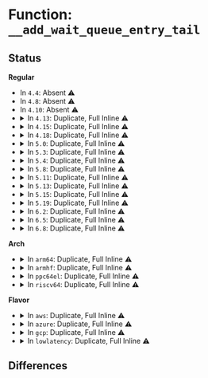 # Function: <code>__add_wait_queue_entry_tail</code>

## Status
<b>Regular</b>
<ul>
<li>
In <code>4.4</code>: Absent ⚠️
</li>
<li>
In <code>4.8</code>: Absent ⚠️
</li>
<li>
In <code>4.10</code>: Absent ⚠️
</li>
<li>
<details>
<summary>In <code>4.13</code>: Duplicate, Full Inline ⚠️</summary>

**Collision:** Static Duplication

**Inline:** Full

**Transformation:** False

**Instances:**

```
In kernel/sched/wait.c (ffffffff810c9a0b)
Location: include/linux/wait.h:167
Inline: True
Inline callers:
  - kernel/sched/wait.c:do_wait_intr_irq
  - kernel/sched/wait.c:do_wait_intr
  - kernel/sched/wait.c:prepare_to_wait_event
  - kernel/sched/wait.c:prepare_to_wait_exclusive
  - kernel/sched/wait.c:add_wait_queue_exclusive
  - kernel/sched/wait.c:add_wait_queue
```
```
In kernel/sched/completion.c (ffffffff81907248)
Location: include/linux/wait.h:167
Inline: True
Inline callers:
  - kernel/sched/completion.c:wait_for_completion_killable_timeout
  - kernel/sched/completion.c:wait_for_completion_killable
  - kernel/sched/completion.c:wait_for_completion_interruptible_timeout
  - kernel/sched/completion.c:wait_for_completion_interruptible
  - kernel/sched/completion.c:wait_for_completion_io_timeout
  - kernel/sched/completion.c:wait_for_completion_io
  - kernel/sched/completion.c:wait_for_completion_timeout
  - kernel/sched/completion.c:wait_for_completion
```
```
In mm/filemap.c (ffffffff811b84e9)
Location: include/linux/wait.h:167
Inline: True
Inline callers:
  - mm/filemap.c:do_read_cache_page
  - mm/filemap.c:do_read_cache_page
  - mm/filemap.c:filemap_fault
  - mm/filemap.c:generic_file_read_iter
  - mm/filemap.c:__lock_page_killable
  - mm/filemap.c:__lock_page
  - mm/filemap.c:add_page_wait_queue
```
</details>
</li>
<li>
<details>
<summary>In <code>4.15</code>: Duplicate, Full Inline ⚠️</summary>

**Collision:** Static Duplication

**Inline:** Full

**Transformation:** False

**Instances:**

```
In kernel/sched/wait.c (ffffffff810d122b)
Location: include/linux/wait.h:169
Inline: True
Inline callers:
  - kernel/sched/wait.c:do_wait_intr_irq
  - kernel/sched/wait.c:do_wait_intr
  - kernel/sched/wait.c:prepare_to_wait_event
  - kernel/sched/wait.c:prepare_to_wait_exclusive
  - kernel/sched/wait.c:add_wait_queue_exclusive
```
```
In kernel/sched/completion.c (ffffffff81991461)
Location: include/linux/wait.h:169
Inline: True
Inline callers:
  - kernel/sched/completion.c:wait_for_completion_killable_timeout
  - kernel/sched/completion.c:wait_for_completion_killable
  - kernel/sched/completion.c:wait_for_completion_interruptible_timeout
  - kernel/sched/completion.c:wait_for_completion_interruptible
  - kernel/sched/completion.c:wait_for_completion_io_timeout
  - kernel/sched/completion.c:wait_for_completion_io
  - kernel/sched/completion.c:wait_for_completion_timeout
  - kernel/sched/completion.c:wait_for_completion
```
```
In mm/filemap.c (ffffffff811ccc52)
Location: include/linux/wait.h:169
Inline: True
Inline callers:
  - mm/filemap.c:do_read_cache_page
  - mm/filemap.c:do_read_cache_page
  - mm/filemap.c:filemap_fault
  - mm/filemap.c:generic_file_read_iter
  - mm/filemap.c:__lock_page_killable
  - mm/filemap.c:__lock_page
  - mm/filemap.c:add_page_wait_queue
```
</details>
</li>
<li>
<details>
<summary>In <code>4.18</code>: Duplicate, Full Inline ⚠️</summary>

**Collision:** Static Duplication

**Inline:** Full

**Transformation:** False

**Instances:**

```
In kernel/sched/wait.c (ffffffff810d977b)
Location: include/linux/wait.h:169
Inline: True
Inline callers:
  - kernel/sched/wait.c:do_wait_intr_irq
  - kernel/sched/wait.c:do_wait_intr
  - kernel/sched/wait.c:prepare_to_wait_event
  - kernel/sched/wait.c:prepare_to_wait_exclusive
  - kernel/sched/wait.c:add_wait_queue_exclusive
```
```
In kernel/sched/completion.c (ffffffff819ed833)
Location: include/linux/wait.h:169
Inline: True
Inline callers:
  - kernel/sched/completion.c:wait_for_completion_killable_timeout
  - kernel/sched/completion.c:wait_for_completion_killable
  - kernel/sched/completion.c:wait_for_completion_interruptible_timeout
  - kernel/sched/completion.c:wait_for_completion_interruptible
  - kernel/sched/completion.c:wait_for_completion_io_timeout
  - kernel/sched/completion.c:wait_for_completion_io
  - kernel/sched/completion.c:wait_for_completion_timeout
  - kernel/sched/completion.c:wait_for_completion
```
```
In mm/filemap.c (ffffffff811edd6c)
Location: include/linux/wait.h:169
Inline: True
Inline callers:
  - mm/filemap.c:do_read_cache_page
  - mm/filemap.c:do_read_cache_page
  - mm/filemap.c:filemap_fault
  - mm/filemap.c:generic_file_buffered_read
  - mm/filemap.c:__lock_page_killable
  - mm/filemap.c:__lock_page
  - mm/filemap.c:add_page_wait_queue
```
</details>
</li>
<li>
<details>
<summary>In <code>5.0</code>: Duplicate, Full Inline ⚠️</summary>

**Collision:** Static Duplication

**Inline:** Full

**Transformation:** False

**Instances:**

```
In kernel/sched/wait.c (ffffffff810e327b)
Location: include/linux/wait.h:169
Inline: True
Inline callers:
  - kernel/sched/wait.c:do_wait_intr_irq
  - kernel/sched/wait.c:do_wait_intr
  - kernel/sched/wait.c:prepare_to_wait_event
  - kernel/sched/wait.c:prepare_to_wait_exclusive
  - kernel/sched/wait.c:add_wait_queue_exclusive
```
```
In kernel/sched/completion.c (ffffffff81a28a43)
Location: include/linux/wait.h:169
Inline: True
Inline callers:
  - kernel/sched/completion.c:wait_for_completion_killable_timeout
  - kernel/sched/completion.c:wait_for_completion_killable
  - kernel/sched/completion.c:wait_for_completion_interruptible_timeout
  - kernel/sched/completion.c:wait_for_completion_interruptible
  - kernel/sched/completion.c:wait_for_completion_io_timeout
  - kernel/sched/completion.c:wait_for_completion_io
  - kernel/sched/completion.c:wait_for_completion_timeout
  - kernel/sched/completion.c:wait_for_completion
```
```
In mm/filemap.c (ffffffff811ff34c)
Location: include/linux/wait.h:169
Inline: True
Inline callers:
  - mm/filemap.c:do_read_cache_page
  - mm/filemap.c:do_read_cache_page
  - mm/filemap.c:filemap_fault
  - mm/filemap.c:generic_file_buffered_read
  - mm/filemap.c:__lock_page_killable
  - mm/filemap.c:__lock_page
  - mm/filemap.c:add_page_wait_queue
  - mm/filemap.c:put_and_wait_on_page_locked
```
</details>
</li>
<li>
<details>
<summary>In <code>5.3</code>: Duplicate, Full Inline ⚠️</summary>

**Collision:** Static Duplication

**Inline:** Full

**Transformation:** False

**Instances:**

```
In kernel/sched/wait.c (ffffffff810e9e7f)
Location: include/linux/wait.h:182
Inline: True
Inline callers:
  - kernel/sched/wait.c:do_wait_intr_irq
  - kernel/sched/wait.c:do_wait_intr
  - kernel/sched/wait.c:prepare_to_wait_event
  - kernel/sched/wait.c:prepare_to_wait_exclusive
  - kernel/sched/wait.c:add_wait_queue_exclusive
```
```
In kernel/sched/completion.c (ffffffff81a99449)
Location: include/linux/wait.h:182
Inline: True
Inline callers:
  - kernel/sched/completion.c:wait_for_completion_killable_timeout
  - kernel/sched/completion.c:wait_for_completion_killable
  - kernel/sched/completion.c:wait_for_completion_interruptible_timeout
  - kernel/sched/completion.c:wait_for_completion_interruptible
  - kernel/sched/completion.c:wait_for_completion_io_timeout
  - kernel/sched/completion.c:wait_for_completion_io
  - kernel/sched/completion.c:wait_for_completion_timeout
  - kernel/sched/completion.c:wait_for_completion
```
```
In mm/filemap.c (ffffffff812163d8)
Location: include/linux/wait.h:182
Inline: True
Inline callers:
  - mm/filemap.c:do_read_cache_page
  - mm/filemap.c:do_read_cache_page
  - mm/filemap.c:filemap_fault
  - mm/filemap.c:generic_file_buffered_read
  - mm/filemap.c:__lock_page_or_retry
  - mm/filemap.c:__lock_page_or_retry
  - mm/filemap.c:__lock_page_killable
  - mm/filemap.c:__lock_page
  - mm/filemap.c:add_page_wait_queue
  - mm/filemap.c:put_and_wait_on_page_locked
```
</details>
</li>
<li>
<details>
<summary>In <code>5.4</code>: Duplicate, Full Inline ⚠️</summary>

**Collision:** Static Duplication

**Inline:** Full

**Transformation:** False

**Instances:**

```
In kernel/sched/wait.c (ffffffff810f584f)
Location: include/linux/wait.h:182
Inline: True
Inline callers:
  - kernel/sched/wait.c:do_wait_intr_irq
  - kernel/sched/wait.c:do_wait_intr
  - kernel/sched/wait.c:prepare_to_wait_event
  - kernel/sched/wait.c:prepare_to_wait_exclusive
  - kernel/sched/wait.c:add_wait_queue_exclusive
```
```
In kernel/sched/completion.c (ffffffff81ad0d99)
Location: include/linux/wait.h:182
Inline: True
Inline callers:
  - kernel/sched/completion.c:wait_for_completion_killable_timeout
  - kernel/sched/completion.c:wait_for_completion_killable
  - kernel/sched/completion.c:wait_for_completion_interruptible_timeout
  - kernel/sched/completion.c:wait_for_completion_interruptible
  - kernel/sched/completion.c:wait_for_completion_io_timeout
  - kernel/sched/completion.c:wait_for_completion_io
  - kernel/sched/completion.c:wait_for_completion_timeout
  - kernel/sched/completion.c:wait_for_completion
```
```
In mm/filemap.c (ffffffff81223ce8)
Location: include/linux/wait.h:182
Inline: True
Inline callers:
  - mm/filemap.c:do_read_cache_page
  - mm/filemap.c:do_read_cache_page
  - mm/filemap.c:filemap_fault
  - mm/filemap.c:generic_file_buffered_read
  - mm/filemap.c:__lock_page_or_retry
  - mm/filemap.c:__lock_page_or_retry
  - mm/filemap.c:__lock_page_killable
  - mm/filemap.c:__lock_page
  - mm/filemap.c:add_page_wait_queue
  - mm/filemap.c:put_and_wait_on_page_locked
```
```
In block/blk-iocost.c (ffffffff815137f7)
Location: include/linux/wait.h:182
Inline: True
Inline callers:
  - block/blk-iocost.c:ioc_rqos_throttle
```
</details>
</li>
<li>
<details>
<summary>In <code>5.8</code>: Duplicate, Full Inline ⚠️</summary>

**Collision:** Static Duplication

**Inline:** Full

**Transformation:** False

**Instances:**

```
In kernel/sched/wait.c (ffffffff810feebf)
Location: include/linux/wait.h:183
Inline: True
Inline callers:
  - kernel/sched/wait.c:do_wait_intr_irq
  - kernel/sched/wait.c:do_wait_intr
  - kernel/sched/wait.c:prepare_to_wait_event
  - kernel/sched/wait.c:prepare_to_wait_exclusive
  - kernel/sched/wait.c:add_wait_queue_exclusive
```
```
In kernel/locking/percpu-rwsem.c (ffffffff8110f343)
Location: include/linux/wait.h:183
Inline: True
Inline callers:
  - kernel/locking/percpu-rwsem.c:percpu_rwsem_wait
```
```
In mm/filemap.c (ffffffff8124eabd)
Location: include/linux/wait.h:183
Inline: True
Inline callers:
  - mm/filemap.c:add_page_wait_queue
  - mm/filemap.c:wait_on_page_bit_common
```
```
In block/blk-iocost.c (ffffffff81574b78)
Location: include/linux/wait.h:183
Inline: True
Inline callers:
  - block/blk-iocost.c:ioc_rqos_throttle
```
</details>
</li>
<li>
<details>
<summary>In <code>5.11</code>: Duplicate, Full Inline ⚠️</summary>

**Collision:** Static Duplication

**Inline:** Full

**Transformation:** False

**Instances:**

```
In kernel/sched/wait.c (ffffffff810fd91f)
Location: include/linux/wait.h:194
Inline: True
Inline callers:
  - kernel/sched/wait.c:do_wait_intr_irq
  - kernel/sched/wait.c:do_wait_intr
  - kernel/sched/wait.c:prepare_to_wait_event
  - kernel/sched/wait.c:prepare_to_wait_exclusive
  - kernel/sched/wait.c:add_wait_queue_exclusive
```
```
In kernel/locking/percpu-rwsem.c (ffffffff8110c503)
Location: include/linux/wait.h:194
Inline: True
Inline callers:
  - kernel/locking/percpu-rwsem.c:percpu_rwsem_wait
```
```
In mm/filemap.c (ffffffff81258f2d)
Location: include/linux/wait.h:194
Inline: True
Inline callers:
  - mm/filemap.c:add_page_wait_queue
  - mm/filemap.c:__wait_on_page_locked_async
  - mm/filemap.c:wait_on_page_bit_common
```
```
In block/blk-iocost.c (ffffffff8159195e)
Location: include/linux/wait.h:194
Inline: True
Inline callers:
  - block/blk-iocost.c:ioc_rqos_throttle
```
</details>
</li>
<li>
<details>
<summary>In <code>5.13</code>: Duplicate, Full Inline ⚠️</summary>

**Collision:** Static Duplication

**Inline:** Full

**Transformation:** False

**Instances:**

```
In kernel/sched/wait.c (ffffffff810ffcff)
Location: include/linux/wait.h:194
Inline: True
Inline callers:
  - kernel/sched/wait.c:do_wait_intr_irq
  - kernel/sched/wait.c:do_wait_intr
  - kernel/sched/wait.c:prepare_to_wait_event
  - kernel/sched/wait.c:prepare_to_wait_exclusive
  - kernel/sched/wait.c:add_wait_queue_exclusive
```
```
In kernel/locking/percpu-rwsem.c (ffffffff8110e33b)
Location: include/linux/wait.h:194
Inline: True
Inline callers:
  - kernel/locking/percpu-rwsem.c:percpu_rwsem_wait
```
```
In mm/filemap.c (ffffffff81261cb0)
Location: include/linux/wait.h:194
Inline: True
Inline callers:
  - mm/filemap.c:__lock_page_async
  - mm/filemap.c:add_page_wait_queue
  - mm/filemap.c:wait_on_page_bit_common
```
```
In block/blk-iocost.c (ffffffff815987bd)
Location: include/linux/wait.h:194
Inline: True
Inline callers:
  - block/blk-iocost.c:ioc_rqos_throttle
```
</details>
</li>
<li>
<details>
<summary>In <code>5.15</code>: Duplicate, Full Inline ⚠️</summary>

**Collision:** Static Duplication

**Inline:** Full

**Transformation:** False

**Instances:**

```
In kernel/sched/wait.c (ffffffff8111bdeb)
Location: include/linux/wait.h:194
Inline: True
Inline callers:
  - kernel/sched/wait.c:do_wait_intr_irq
  - kernel/sched/wait.c:do_wait_intr
  - kernel/sched/wait.c:prepare_to_wait_event
  - kernel/sched/wait.c:prepare_to_wait_exclusive
  - kernel/sched/wait.c:add_wait_queue_exclusive
```
```
In kernel/locking/percpu-rwsem.c (ffffffff8112da7a)
Location: include/linux/wait.h:194
Inline: True
Inline callers:
  - kernel/locking/percpu-rwsem.c:percpu_rwsem_wait
```
```
In mm/filemap.c (ffffffff8129e290)
Location: include/linux/wait.h:194
Inline: True
Inline callers:
  - mm/filemap.c:__lock_page_async
  - mm/filemap.c:add_page_wait_queue
  - mm/filemap.c:wait_on_page_bit_common
```
```
In block/blk-iocost.c (ffffffff815fff95)
Location: include/linux/wait.h:194
Inline: True
Inline callers:
  - block/blk-iocost.c:ioc_rqos_throttle
```
</details>
</li>
<li>
<details>
<summary>In <code>5.19</code>: Duplicate, Full Inline ⚠️</summary>

**Collision:** Static Duplication

**Inline:** Full

**Transformation:** False

**Instances:**

```
In kernel/sched/build_utility.c (ffffffff8114016a)
Location: include/linux/wait.h:194
Inline: True
Inline callers:
  - kernel/sched/build_utility.c:do_wait_intr_irq
  - kernel/sched/build_utility.c:do_wait_intr
  - kernel/sched/build_utility.c:prepare_to_wait_event
  - kernel/sched/build_utility.c:add_wait_queue_exclusive
  - kernel/sched/build_utility.c:__wait_on_bit_lock
```
```
In kernel/locking/percpu-rwsem.c (ffffffff8114ebeb)
Location: include/linux/wait.h:194
Inline: True
Inline callers:
  - kernel/locking/percpu-rwsem.c:percpu_rwsem_wait
```
```
In mm/filemap.c (ffffffff812f42a9)
Location: include/linux/wait.h:194
Inline: True
Inline callers:
  - mm/filemap.c:do_read_cache_folio
  - mm/filemap.c:filemap_update_page
  - mm/filemap.c:__folio_lock_or_retry
  - mm/filemap.c:__folio_lock_or_retry
  - mm/filemap.c:folio_wait_private_2_killable
  - mm/filemap.c:folio_wait_private_2
  - mm/filemap.c:folio_add_wait_queue
  - mm/filemap.c:migration_entry_wait_on_locked
```
```
In block/blk-iocost.c (ffffffff816b263c)
Location: include/linux/wait.h:194
Inline: True
Inline callers:
  - block/blk-iocost.c:ioc_rqos_throttle
```
</details>
</li>
<li>
<details>
<summary>In <code>6.2</code>: Duplicate, Full Inline ⚠️</summary>

**Collision:** Static Duplication

**Inline:** Full

**Transformation:** False

**Instances:**

```
In kernel/sched/build_utility.c (ffffffff8116c3da)
Location: include/linux/wait.h:194
Inline: True
Inline callers:
  - kernel/sched/build_utility.c:do_wait_intr_irq
  - kernel/sched/build_utility.c:do_wait_intr
  - kernel/sched/build_utility.c:prepare_to_wait_event
  - kernel/sched/build_utility.c:add_wait_queue_exclusive
  - kernel/sched/build_utility.c:__wait_on_bit_lock
```
```
In kernel/locking/percpu-rwsem.c (ffffffff8117dd9b)
Location: include/linux/wait.h:194
Inline: True
Inline callers:
  - kernel/locking/percpu-rwsem.c:percpu_rwsem_wait
```
```
In mm/filemap.c (ffffffff8135c9b7)
Location: include/linux/wait.h:194
Inline: True
Inline callers:
  - mm/filemap.c:filemap_update_page
  - mm/filemap.c:folio_add_wait_queue
  - mm/filemap.c:migration_entry_wait_on_locked
  - mm/filemap.c:folio_wait_bit_common
```
```
In block/blk-iocost.c (ffffffff81771b81)
Location: include/linux/wait.h:194
Inline: True
Inline callers:
  - block/blk-iocost.c:ioc_rqos_throttle
```
</details>
</li>
<li>
<details>
<summary>In <code>6.5</code>: Duplicate, Full Inline ⚠️</summary>

**Collision:** Static Duplication

**Inline:** Full

**Transformation:** False

**Instances:**

```
In kernel/sched/build_utility.c (ffffffff8117cb3a)
Location: include/linux/wait.h:194
Inline: True
Inline callers:
  - kernel/sched/build_utility.c:do_wait_intr_irq
  - kernel/sched/build_utility.c:do_wait_intr
  - kernel/sched/build_utility.c:prepare_to_wait_event
  - kernel/sched/build_utility.c:add_wait_queue_exclusive
  - kernel/sched/build_utility.c:__wait_on_bit_lock
```
```
In kernel/locking/percpu-rwsem.c (ffffffff8118ea3b)
Location: include/linux/wait.h:194
Inline: True
Inline callers:
  - kernel/locking/percpu-rwsem.c:percpu_rwsem_wait
```
```
In mm/filemap.c (ffffffff8138e9ea)
Location: include/linux/wait.h:194
Inline: True
Inline callers:
  - mm/filemap.c:filemap_update_page
  - mm/filemap.c:folio_add_wait_queue
  - mm/filemap.c:migration_entry_wait_on_locked
  - mm/filemap.c:folio_wait_bit_common
```
```
In block/blk-iocost.c (ffffffff817b0e39)
Location: include/linux/wait.h:194
Inline: True
Inline callers:
  - block/blk-iocost.c:ioc_rqos_throttle
```
</details>
</li>
<li>
<details>
<summary>In <code>6.8</code>: Duplicate, Full Inline ⚠️</summary>

**Collision:** Static Duplication

**Inline:** Full

**Transformation:** False

**Instances:**

```
In kernel/sched/build_utility.c (ffffffff8118a91a)
Location: include/linux/wait.h:192
Inline: True
Inline callers:
  - kernel/sched/build_utility.c:do_wait_intr_irq
  - kernel/sched/build_utility.c:do_wait_intr
  - kernel/sched/build_utility.c:prepare_to_wait_event
  - kernel/sched/build_utility.c:add_wait_queue_exclusive
  - kernel/sched/build_utility.c:__wait_on_bit_lock
```
```
In kernel/locking/percpu-rwsem.c (ffffffff8119d3eb)
Location: include/linux/wait.h:192
Inline: True
Inline callers:
  - kernel/locking/percpu-rwsem.c:percpu_rwsem_wait
```
```
In mm/filemap.c (ffffffff813b827a)
Location: include/linux/wait.h:192
Inline: True
Inline callers:
  - mm/filemap.c:filemap_update_page
  - mm/filemap.c:folio_add_wait_queue
  - mm/filemap.c:migration_entry_wait_on_locked
  - mm/filemap.c:folio_wait_bit_common
```
```
In block/blk-iocost.c (ffffffff817f4c49)
Location: include/linux/wait.h:192
Inline: True
Inline callers:
  - block/blk-iocost.c:ioc_rqos_throttle
```
</details>
</li>
</ul>
<b>Arch</b>
<ul>
<li>
<details>
<summary>In <code>arm64</code>: Duplicate, Full Inline ⚠️</summary>

**Collision:** Static Duplication

**Inline:** Full

**Transformation:** False

**Instances:**

```
In kernel/sched/wait.c (ffff8000101584ec)
Location: include/linux/wait.h:182
Inline: True
Inline callers:
  - kernel/sched/wait.c:do_wait_intr_irq
  - kernel/sched/wait.c:do_wait_intr
  - kernel/sched/wait.c:prepare_to_wait_event
  - kernel/sched/wait.c:prepare_to_wait_exclusive
  - kernel/sched/wait.c:add_wait_queue_exclusive
```
```
In kernel/sched/completion.c (ffff800010da28bc)
Location: include/linux/wait.h:182
Inline: True
Inline callers:
  - kernel/sched/completion.c:__wait_for_common
```
```
In mm/filemap.c (ffff8000102aef90)
Location: include/linux/wait.h:182
Inline: True
Inline callers:
  - mm/filemap.c:add_page_wait_queue
  - mm/filemap.c:wait_on_page_bit_common
```
```
In block/blk-iocost.c (ffff800010617d18)
Location: include/linux/wait.h:182
Inline: True
Inline callers:
  - block/blk-iocost.c:ioc_rqos_throttle
```
</details>
</li>
<li>
<details>
<summary>In <code>armhf</code>: Duplicate, Full Inline ⚠️</summary>

**Collision:** Static Duplication

**Inline:** Full

**Transformation:** False

**Instances:**

```
In kernel/sched/wait.c (c03a6088)
Location: include/linux/wait.h:182
Inline: True
Inline callers:
  - kernel/sched/wait.c:do_wait_intr_irq
  - kernel/sched/wait.c:do_wait_intr
  - kernel/sched/wait.c:prepare_to_wait_event
  - kernel/sched/wait.c:prepare_to_wait_exclusive
  - kernel/sched/wait.c:add_wait_queue_exclusive
```
```
In kernel/sched/completion.c (c0e9aa74)
Location: include/linux/wait.h:182
Inline: True
Inline callers:
  - kernel/sched/completion.c:wait_for_completion_killable_timeout
  - kernel/sched/completion.c:wait_for_completion_killable
  - kernel/sched/completion.c:wait_for_completion_interruptible_timeout
  - kernel/sched/completion.c:wait_for_completion_interruptible
  - kernel/sched/completion.c:wait_for_completion_io_timeout
  - kernel/sched/completion.c:wait_for_completion_io
  - kernel/sched/completion.c:wait_for_completion_timeout
  - kernel/sched/completion.c:wait_for_completion
```
```
In mm/filemap.c (c04de06c)
Location: include/linux/wait.h:182
Inline: True
Inline callers:
  - mm/filemap.c:do_read_cache_page
  - mm/filemap.c:do_read_cache_page
  - mm/filemap.c:filemap_fault
  - mm/filemap.c:generic_file_buffered_read
  - mm/filemap.c:__lock_page_or_retry
  - mm/filemap.c:__lock_page_or_retry
  - mm/filemap.c:__lock_page_killable
  - mm/filemap.c:__lock_page
  - mm/filemap.c:add_page_wait_queue
  - mm/filemap.c:put_and_wait_on_page_locked
```
```
In block/blk-iocost.c (c07c3090)
Location: include/linux/wait.h:182
Inline: True
Inline callers:
  - block/blk-iocost.c:ioc_rqos_throttle
```
</details>
</li>
<li>
<details>
<summary>In <code>ppc64el</code>: Duplicate, Full Inline ⚠️</summary>

**Collision:** Static Duplication

**Inline:** Full

**Transformation:** False

**Instances:**

```
In kernel/sched/wait.c (c0000000001ad168)
Location: include/linux/wait.h:182
Inline: True
Inline callers:
  - kernel/sched/wait.c:do_wait_intr_irq
  - kernel/sched/wait.c:do_wait_intr
  - kernel/sched/wait.c:prepare_to_wait_event
  - kernel/sched/wait.c:prepare_to_wait_exclusive
  - kernel/sched/wait.c:add_wait_queue_exclusive
```
```
In kernel/sched/completion.c (c000000000ee40c8)
Location: include/linux/wait.h:182
Inline: True
Inline callers:
  - kernel/sched/completion.c:wait_for_completion_killable_timeout
  - kernel/sched/completion.c:wait_for_completion_killable
  - kernel/sched/completion.c:wait_for_completion_interruptible_timeout
  - kernel/sched/completion.c:wait_for_completion_interruptible
  - kernel/sched/completion.c:wait_for_completion_io_timeout
  - kernel/sched/completion.c:wait_for_completion_io
  - kernel/sched/completion.c:wait_for_completion_timeout
  - kernel/sched/completion.c:wait_for_completion
```
```
In mm/filemap.c (c000000000366f58)
Location: include/linux/wait.h:182
Inline: True
Inline callers:
  - mm/filemap.c:do_read_cache_page
  - mm/filemap.c:do_read_cache_page
  - mm/filemap.c:filemap_fault
  - mm/filemap.c:generic_file_buffered_read
  - mm/filemap.c:__lock_page_or_retry
  - mm/filemap.c:__lock_page_or_retry
  - mm/filemap.c:__lock_page_killable
  - mm/filemap.c:__lock_page
  - mm/filemap.c:add_page_wait_queue
  - mm/filemap.c:put_and_wait_on_page_locked
```
```
In block/blk-iocost.c (c0000000007b7424)
Location: include/linux/wait.h:182
Inline: True
Inline callers:
  - block/blk-iocost.c:ioc_rqos_throttle
```
</details>
</li>
<li>
<details>
<summary>In <code>riscv64</code>: Duplicate, Full Inline ⚠️</summary>

**Collision:** Static Duplication

**Inline:** Full

**Transformation:** False

**Instances:**

```
In kernel/sched/wait.c (ffffffe0000fedac)
Location: include/linux/wait.h:182
Inline: True
Inline callers:
  - kernel/sched/wait.c:do_wait_intr_irq
  - kernel/sched/wait.c:do_wait_intr
  - kernel/sched/wait.c:prepare_to_wait_event
  - kernel/sched/wait.c:prepare_to_wait_exclusive
  - kernel/sched/wait.c:add_wait_queue_exclusive
```
```
In kernel/sched/completion.c (ffffffe0008c5eea)
Location: include/linux/wait.h:182
Inline: True
Inline callers:
  - kernel/sched/completion.c:wait_for_completion_killable_timeout
  - kernel/sched/completion.c:wait_for_completion_killable
  - kernel/sched/completion.c:wait_for_completion_interruptible_timeout
  - kernel/sched/completion.c:wait_for_completion_interruptible
  - kernel/sched/completion.c:wait_for_completion_io_timeout
  - kernel/sched/completion.c:wait_for_completion_io
  - kernel/sched/completion.c:wait_for_completion_timeout
  - kernel/sched/completion.c:wait_for_completion
```
```
In mm/filemap.c (ffffffe0001d6d86)
Location: include/linux/wait.h:182
Inline: True
Inline callers:
  - mm/filemap.c:do_read_cache_page
  - mm/filemap.c:do_read_cache_page
  - mm/filemap.c:filemap_fault
  - mm/filemap.c:generic_file_buffered_read
  - mm/filemap.c:__lock_page_or_retry
  - mm/filemap.c:__lock_page_or_retry
  - mm/filemap.c:__lock_page_killable
  - mm/filemap.c:__lock_page
  - mm/filemap.c:add_page_wait_queue
  - mm/filemap.c:put_and_wait_on_page_locked
```
```
In block/blk-iocost.c (ffffffe00044e288)
Location: include/linux/wait.h:182
Inline: True
Inline callers:
  - block/blk-iocost.c:ioc_rqos_throttle
```
</details>
</li>
</ul>
<b>Flavor</b>
<ul>
<li>
<details>
<summary>In <code>aws</code>: Duplicate, Full Inline ⚠️</summary>

**Collision:** Static Duplication

**Inline:** Full

**Transformation:** False

**Instances:**

```
In kernel/sched/wait.c (ffffffff810eec4f)
Location: include/linux/wait.h:182
Inline: True
Inline callers:
  - kernel/sched/wait.c:do_wait_intr_irq
  - kernel/sched/wait.c:do_wait_intr
  - kernel/sched/wait.c:prepare_to_wait_event
  - kernel/sched/wait.c:prepare_to_wait_exclusive
  - kernel/sched/wait.c:add_wait_queue_exclusive
```
```
In kernel/sched/completion.c (ffffffff81a6fc09)
Location: include/linux/wait.h:182
Inline: True
Inline callers:
  - kernel/sched/completion.c:wait_for_completion_killable_timeout
  - kernel/sched/completion.c:wait_for_completion_killable
  - kernel/sched/completion.c:wait_for_completion_interruptible_timeout
  - kernel/sched/completion.c:wait_for_completion_interruptible
  - kernel/sched/completion.c:wait_for_completion_io_timeout
  - kernel/sched/completion.c:wait_for_completion_io
  - kernel/sched/completion.c:wait_for_completion_timeout
  - kernel/sched/completion.c:wait_for_completion
```
```
In mm/filemap.c (ffffffff8121c338)
Location: include/linux/wait.h:182
Inline: True
Inline callers:
  - mm/filemap.c:do_read_cache_page
  - mm/filemap.c:do_read_cache_page
  - mm/filemap.c:filemap_fault
  - mm/filemap.c:generic_file_buffered_read
  - mm/filemap.c:__lock_page_or_retry
  - mm/filemap.c:__lock_page_or_retry
  - mm/filemap.c:__lock_page_killable
  - mm/filemap.c:__lock_page
  - mm/filemap.c:add_page_wait_queue
  - mm/filemap.c:put_and_wait_on_page_locked
```
```
In block/blk-iocost.c (ffffffff8150bdd7)
Location: include/linux/wait.h:182
Inline: True
Inline callers:
  - block/blk-iocost.c:ioc_rqos_throttle
```
</details>
</li>
<li>
<details>
<summary>In <code>azure</code>: Duplicate, Full Inline ⚠️</summary>

**Collision:** Static Duplication

**Inline:** Full

**Transformation:** False

**Instances:**

```
In kernel/sched/wait.c (ffffffff810decdf)
Location: include/linux/wait.h:182
Inline: True
Inline callers:
  - kernel/sched/wait.c:do_wait_intr_irq
  - kernel/sched/wait.c:do_wait_intr
  - kernel/sched/wait.c:prepare_to_wait_event
  - kernel/sched/wait.c:prepare_to_wait_exclusive
  - kernel/sched/wait.c:add_wait_queue_exclusive
```
```
In kernel/sched/completion.c (ffffffff81a2c029)
Location: include/linux/wait.h:182
Inline: True
Inline callers:
  - kernel/sched/completion.c:wait_for_completion_killable_timeout
  - kernel/sched/completion.c:wait_for_completion_killable
  - kernel/sched/completion.c:wait_for_completion_interruptible_timeout
  - kernel/sched/completion.c:wait_for_completion_interruptible
  - kernel/sched/completion.c:wait_for_completion_io_timeout
  - kernel/sched/completion.c:wait_for_completion_io
  - kernel/sched/completion.c:wait_for_completion_timeout
  - kernel/sched/completion.c:wait_for_completion
```
```
In mm/filemap.c (ffffffff8120f528)
Location: include/linux/wait.h:182
Inline: True
Inline callers:
  - mm/filemap.c:do_read_cache_page
  - mm/filemap.c:do_read_cache_page
  - mm/filemap.c:filemap_fault
  - mm/filemap.c:generic_file_buffered_read
  - mm/filemap.c:__lock_page_or_retry
  - mm/filemap.c:__lock_page_or_retry
  - mm/filemap.c:__lock_page_killable
  - mm/filemap.c:__lock_page
  - mm/filemap.c:add_page_wait_queue
  - mm/filemap.c:put_and_wait_on_page_locked
```
```
In block/blk-iocost.c (ffffffff814fc221)
Location: include/linux/wait.h:182
Inline: True
Inline callers:
  - block/blk-iocost.c:ioc_rqos_throttle
```
</details>
</li>
<li>
<details>
<summary>In <code>gcp</code>: Duplicate, Full Inline ⚠️</summary>

**Collision:** Static Duplication

**Inline:** Full

**Transformation:** False

**Instances:**

```
In kernel/sched/wait.c (ffffffff810ebd7f)
Location: include/linux/wait.h:182
Inline: True
Inline callers:
  - kernel/sched/wait.c:do_wait_intr_irq
  - kernel/sched/wait.c:do_wait_intr
  - kernel/sched/wait.c:prepare_to_wait_event
  - kernel/sched/wait.c:prepare_to_wait_exclusive
  - kernel/sched/wait.c:add_wait_queue_exclusive
```
```
In kernel/sched/completion.c (ffffffff81adc019)
Location: include/linux/wait.h:182
Inline: True
Inline callers:
  - kernel/sched/completion.c:wait_for_completion_killable_timeout
  - kernel/sched/completion.c:wait_for_completion_killable
  - kernel/sched/completion.c:wait_for_completion_interruptible_timeout
  - kernel/sched/completion.c:wait_for_completion_interruptible
  - kernel/sched/completion.c:wait_for_completion_io_timeout
  - kernel/sched/completion.c:wait_for_completion_io
  - kernel/sched/completion.c:wait_for_completion_timeout
  - kernel/sched/completion.c:wait_for_completion
```
```
In mm/filemap.c (ffffffff8121a0d8)
Location: include/linux/wait.h:182
Inline: True
Inline callers:
  - mm/filemap.c:do_read_cache_page
  - mm/filemap.c:do_read_cache_page
  - mm/filemap.c:filemap_fault
  - mm/filemap.c:generic_file_buffered_read
  - mm/filemap.c:__lock_page_or_retry
  - mm/filemap.c:__lock_page_or_retry
  - mm/filemap.c:__lock_page_killable
  - mm/filemap.c:__lock_page
  - mm/filemap.c:add_page_wait_queue
  - mm/filemap.c:put_and_wait_on_page_locked
```
```
In block/blk-iocost.c (ffffffff81507e67)
Location: include/linux/wait.h:182
Inline: True
Inline callers:
  - block/blk-iocost.c:ioc_rqos_throttle
```
</details>
</li>
<li>
<details>
<summary>In <code>lowlatency</code>: Duplicate, Full Inline ⚠️</summary>

**Collision:** Static Duplication

**Inline:** Full

**Transformation:** False

**Instances:**

```
In kernel/sched/wait.c (ffffffff810f6ddf)
Location: include/linux/wait.h:182
Inline: True
Inline callers:
  - kernel/sched/wait.c:do_wait_intr_irq
  - kernel/sched/wait.c:do_wait_intr
  - kernel/sched/wait.c:prepare_to_wait_event
  - kernel/sched/wait.c:prepare_to_wait_exclusive
  - kernel/sched/wait.c:add_wait_queue_exclusive
```
```
In kernel/sched/completion.c (ffffffff81ae8225)
Location: include/linux/wait.h:182
Inline: True
Inline callers:
  - kernel/sched/completion.c:wait_for_completion_killable_timeout
  - kernel/sched/completion.c:wait_for_completion_killable
  - kernel/sched/completion.c:wait_for_completion_interruptible_timeout
  - kernel/sched/completion.c:wait_for_completion_interruptible
  - kernel/sched/completion.c:wait_for_completion_io_timeout
  - kernel/sched/completion.c:wait_for_completion_io
  - kernel/sched/completion.c:wait_for_completion_timeout
  - kernel/sched/completion.c:wait_for_completion
```
```
In mm/filemap.c (ffffffff812291c0)
Location: include/linux/wait.h:182
Inline: True
Inline callers:
  - mm/filemap.c:do_read_cache_page
  - mm/filemap.c:do_read_cache_page
  - mm/filemap.c:filemap_fault
  - mm/filemap.c:generic_file_buffered_read
  - mm/filemap.c:__lock_page_or_retry
  - mm/filemap.c:__lock_page_or_retry
  - mm/filemap.c:__lock_page_killable
  - mm/filemap.c:__lock_page
  - mm/filemap.c:add_page_wait_queue
  - mm/filemap.c:put_and_wait_on_page_locked
```
```
In block/blk-iocost.c (ffffffff8151f15b)
Location: include/linux/wait.h:182
Inline: True
Inline callers:
  - block/blk-iocost.c:ioc_rqos_throttle
```
</details>
</li>
</ul>

## Differences

